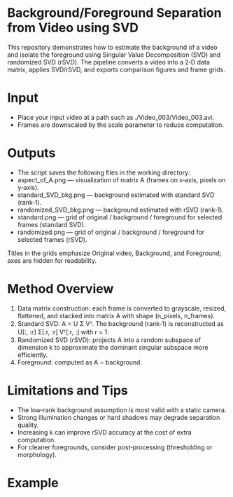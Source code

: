 # Background/Foreground Separation from Video using SVD

This repository demonstrates how to estimate the background of a video and isolate the foreground using Singular Value Decomposition (SVD) and randomized SVD (rSVD). The pipeline converts a video into a 2‑D data matrix, applies SVD/rSVD, and exports comparison figures and frame grids.

# Input
- Place your input video at a path such as ./Video_003/Video_003.avi.
- Frames are downscaled by the scale parameter to reduce computation.

# Outputs
- The script saves the following files in the working directory:
- aspect_of_A.png — visualization of matrix A (frames on x‑axis, pixels on y‑axis).
- standard_SVD_bkg.png — background estimated with standard SVD (rank‑1).
- randomized_SVD_bkg.png — background estimated with rSVD (rank‑1).
- standard.png — grid of original / background / foreground for selected frames (standard SVD).
- randomized.png — grid of original / background / foreground for selected frames (rSVD).

Titles in the grids emphasize Original video, Background, and Foreground; axes are hidden for readability.

# Method Overview
1.   Data matrix construction: each frame is converted to grayscale, resized, flattened, and stacked into matrix A with shape (n_pixels, n_frames).
2.   Standard SVD: A = U Σ Vᵀ. The background (rank‑1) is reconstructed as U[:, :r] Σ[:r, :r] Vᵀ[:r, :] with r = 1.
3.   Randomized SVD (rSVD): projects A into a random subspace of dimension k to approximate the dominant singular subspace more efficiently.
4.   Foreground: computed as A − background.

# Limitations and Tips
- The low‑rank background assumption is most valid with a static camera.
- Strong illumination changes or hard shadows may degrade separation quality.
- Increasing k can improve rSVD accuracy at the cost of extra computation.
- For cleaner foregrounds, consider post‑processing (thresholding or morphology).

# Example

